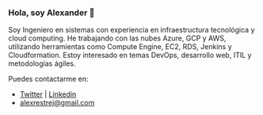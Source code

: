 ### Hola, soy Alexander 👋
Soy Ingeniero en sistemas con experiencia en infraestructura tecnológica y cloud computing. He trabajando con las nubes Azure, GCP y AWS, utilizando herramientas como Compute Engine, EC2, RDS, Jenkins y Cloudformation. Estoy interesado en temas DevOps, desarrollo web, ITIL y metodologías ágiles.


Puedes contactarme en:

 - [Twitter](https://twitter.com/alexrestrej) | [Linkedin](https://www.linkedin.com/in/alexrestrej/)
 - [alexrestrej@gmail.com](mailto:alexrestrej@gmail.com)



